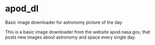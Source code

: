 # apod_dl
Basic image downloader for astronomy picture of the day

This is a basic image downloader from the website apod.nasa.gov, that posts new images about astronomy and space every single day.
